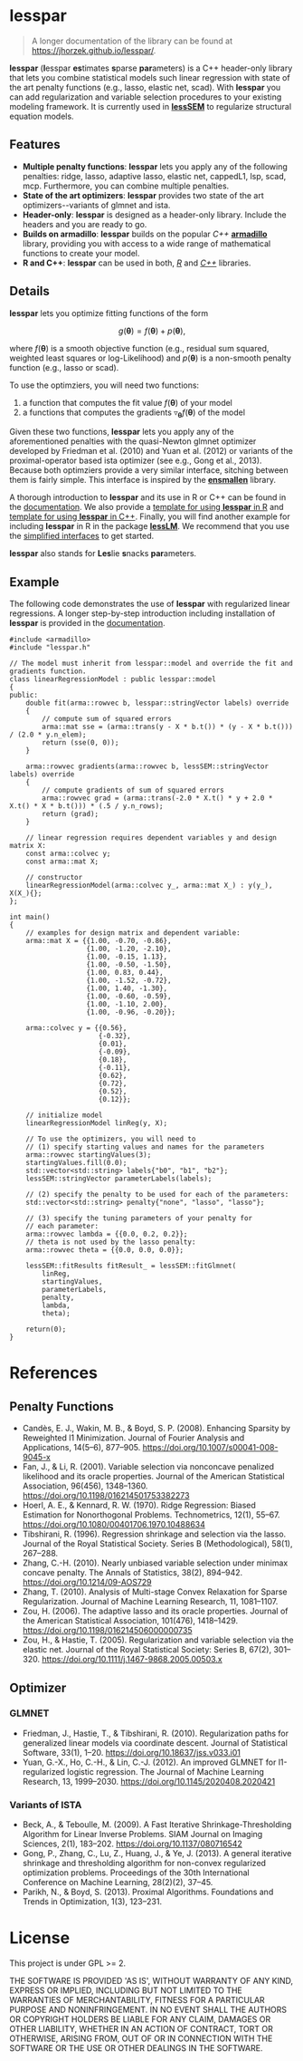 # lesspar

> A longer documentation of the library can be found at https://jhorzek.github.io/lesspar/.

**lesspar** (**l**esspar **es**timates **s**parse **par**ameters) is a C++ header-only library that lets you combine statistical models such linear regression with state of the art penalty functions (e.g., lasso, elastic net, scad). With **lesspar** you can add regularization and variable selection procedures to your existing modeling framework. It is currently used in [**lessSEM**](https://github.com/jhorzek/lessSEM) to regularize structural equation models.

## Features 

- **Multiple penalty functions**: **lesspar** lets you apply any of the following penalties: ridge, lasso, adaptive lasso, elastic net, cappedL1, lsp, scad, mcp. Furthermore, you can combine multiple penalties.
- **State of the art optimizers**: **lesspar** provides two state of the art optimizers--variants of glmnet and ista.
- **Header-only**: **lesspar** is designed as a header-only library. Include the headers and you are ready to go.
- **Builds on armadillo**: **lesspar** builds on the popular *C++* [**armadillo**](https://arma.sourceforge.net/docs.html) library, providing you with access to a wide range of mathematical functions to create your model.
- **R and C++**: **lesspar** can be used in both, [*R*](https://github.com/jhorzek/lessparTemplateR) and [*C++*](https://github.com/jhorzek/lessparTemplateCpp) libraries.

## Details

**lesspar** lets you optimize fitting functions of the form

$$g(\pmb\theta) = f(\pmb\theta) + p(\pmb\theta),$$

where $f(\pmb\theta)$ is a smooth objective function (e.g., residual sum squared, weighted least squares or log-Likelihood) and $p(\pmb\theta)$ is a non-smooth penalty function (e.g., lasso or scad).

To use the optimziers, you will need two functions:

1. a function that computes the fit value $f(\pmb\theta)$ of your model
2. a functions that computes the gradients $\triangledown_{\pmb\theta}f(\pmb\theta)$ of the model

Given these two functions, **lesspar** lets you apply any of the aforementioned penalties with the quasi-Newton glmnet optimizer developed by Friedman et al. (2010) and Yuan et al. (2012) or variants of the proximal-operator based ista optimizer (see e.g., Gong et al., 2013). Because both optimziers provide a very similar interface, sitching between them is fairly simple. This interface is inspired by the [**ensmallen**](https://ensmallen.org/) library. 

A thorough introduction to **lesspar** and its use in R or C++ can be found in the [documentation](https://jhorzek.github.io/lesspar/). 
We also provide a [template for using **lesspar** in R](https://github.com/jhorzek/lessparTemplateR) and [template for using **lesspar** in C++](https://github.com/jhorzek/lessparTemplateCpp). Finally, you will find another example for including **lesspar** in R in the package [**lessLM**](https://github.com/jhorzek/lessLM). We recommend that you use the [simplified interfaces](https://github.com/jhorzek/lesspar/blob/main/include/simplified_interfaces.h) to get started. 

**lesspar** also stands for **Les**lie **s**nacks **par**ameters.  

## Example

The following code demonstrates the use of **lesspar** with regularized linear regressions. A longer step-by-step introduction including installation of **lesspar** is provided in the [documentation](https://jhorzek.github.io/lesspar/).

```
#include <armadillo>
#include "lesspar.h"

// The model must inherit from lesspar::model and override the fit and gradients function.
class linearRegressionModel : public lesspar::model
{
public:
    double fit(arma::rowvec b, lesspar::stringVector labels) override
    {
        // compute sum of squared errors
        arma::mat sse = (arma::trans(y - X * b.t()) * (y - X * b.t())) / (2.0 * y.n_elem);
        return (sse(0, 0));
    }

    arma::rowvec gradients(arma::rowvec b, lessSEM::stringVector labels) override
    {
        // compute gradients of sum of squared errors
        arma::rowvec grad = (arma::trans(-2.0 * X.t() * y + 2.0 * X.t() * X * b.t())) * (.5 / y.n_rows);
        return (grad);
    }

    // linear regression requires dependent variables y and design matrix X:
    const arma::colvec y;
    const arma::mat X;

    // constructor
    linearRegressionModel(arma::colvec y_, arma::mat X_) : y(y_), X(X_){};
};

int main()
{
    // examples for design matrix and dependent variable:
    arma::mat X = {{1.00, -0.70, -0.86},
                   {1.00, -1.20, -2.10},
                   {1.00, -0.15, 1.13},
                   {1.00, -0.50, -1.50},
                   {1.00, 0.83, 0.44},
                   {1.00, -1.52, -0.72},
                   {1.00, 1.40, -1.30},
                   {1.00, -0.60, -0.59},
                   {1.00, -1.10, 2.00},
                   {1.00, -0.96, -0.20}};

    arma::colvec y = {{0.56},
                      {-0.32},
                      {0.01},
                      {-0.09},
                      {0.18},
                      {-0.11},
                      {0.62},
                      {0.72},
                      {0.52},
                      {0.12}};

    // initialize model
    linearRegressionModel linReg(y, X);

    // To use the optimizers, you will need to
    // (1) specify starting values and names for the parameters
    arma::rowvec startingValues(3);
    startingValues.fill(0.0);
    std::vector<std::string> labels{"b0", "b1", "b2"};
    lessSEM::stringVector parameterLabels(labels);

    // (2) specify the penalty to be used for each of the parameters:
    std::vector<std::string> penalty{"none", "lasso", "lasso"};

    // (3) specify the tuning parameters of your penalty for
    // each parameter:
    arma::rowvec lambda = {{0.0, 0.2, 0.2}};
    // theta is not used by the lasso penalty:
    arma::rowvec theta = {{0.0, 0.0, 0.0}};

    lessSEM::fitResults fitResult_ = lessSEM::fitGlmnet(
        linReg,
        startingValues,
        parameterLabels,
        penalty,
        lambda,
        theta);
        
    return(0);
}
```

# References

## Penalty Functions

* Candès, E. J., Wakin, M. B., & Boyd, S. P. (2008). Enhancing Sparsity by 
Reweighted l1 Minimization. Journal of Fourier Analysis and Applications, 14(5–6), 
877–905. https://doi.org/10.1007/s00041-008-9045-x
* Fan, J., & Li, R. (2001). Variable selection via nonconcave penalized 
likelihood and its oracle properties. Journal of the American Statistical 
Association, 96(456), 1348–1360. https://doi.org/10.1198/016214501753382273
* Hoerl, A. E., & Kennard, R. W. (1970). Ridge Regression: Biased Estimation 
for Nonorthogonal Problems. Technometrics, 12(1), 55–67. https://doi.org/10.1080/00401706.1970.10488634
* Tibshirani, R. (1996). Regression shrinkage and selection via the lasso. 
Journal of the Royal Statistical Society. Series B (Methodological), 58(1), 267–288.
* Zhang, C.-H. (2010). Nearly unbiased variable selection under minimax concave penalty. 
The Annals of Statistics, 38(2), 894–942. https://doi.org/10.1214/09-AOS729
* Zhang, T. (2010). Analysis of Multi-stage Convex Relaxation for Sparse Regularization. 
Journal of Machine Learning Research, 11, 1081–1107.
* Zou, H. (2006). The adaptive lasso and its oracle properties. Journal of the 
American Statistical Association, 101(476), 1418–1429. https://doi.org/10.1198/016214506000000735
* Zou, H., & Hastie, T. (2005). Regularization and variable selection via the 
elastic net. Journal of the Royal Statistical Society: Series B, 67(2), 301–320. 
https://doi.org/10.1111/j.1467-9868.2005.00503.x

## Optimizer

### GLMNET 

* Friedman, J., Hastie, T., & Tibshirani, R. (2010). Regularization paths for 
generalized linear models via coordinate descent. Journal of Statistical 
Software, 33(1), 1–20. https://doi.org/10.18637/jss.v033.i01
* Yuan, G.-X., Ho, C.-H., & Lin, C.-J. (2012). An improved GLMNET for 
l1-regularized logistic regression. The Journal of Machine Learning Research, 
13, 1999–2030. https://doi.org/10.1145/2020408.2020421

### Variants of ISTA

* Beck, A., & Teboulle, M. (2009). A Fast Iterative Shrinkage-Thresholding 
Algorithm for Linear Inverse Problems. SIAM Journal on Imaging Sciences, 2(1), 
183–202. https://doi.org/10.1137/080716542
* Gong, P., Zhang, C., Lu, Z., Huang, J., & Ye, J. (2013). A general iterative 
shrinkage and thresholding algorithm for non-convex regularized optimization problems. 
Proceedings of the 30th International Conference on Machine Learning, 28(2)(2), 37–45.
* Parikh, N., & Boyd, S. (2013). Proximal Algorithms. Foundations and 
Trends in Optimization, 1(3), 123–231.

# License

This project is under GPL >= 2.

THE SOFTWARE IS PROVIDED 'AS IS', WITHOUT WARRANTY OF ANY KIND, EXPRESS OR IMPLIED, 
INCLUDING BUT NOT LIMITED TO THE WARRANTIES OF MERCHANTABILITY, 
FITNESS FOR A PARTICULAR PURPOSE AND NONINFRINGEMENT. IN NO EVENT SHALL THE 
AUTHORS OR COPYRIGHT HOLDERS BE LIABLE FOR ANY CLAIM, DAMAGES OR OTHER LIABILITY, 
WHETHER IN AN ACTION OF CONTRACT, TORT OR OTHERWISE, ARISING FROM, OUT OF OR IN 
CONNECTION WITH THE SOFTWARE OR THE USE OR OTHER DEALINGS IN THE SOFTWARE. 

